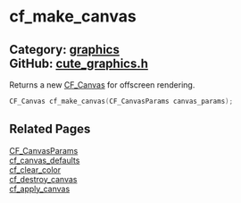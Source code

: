 [](../header.md ':include')

# cf_make_canvas

Category: [graphics](/api_reference?id=graphics)  
GitHub: [cute_graphics.h](https://github.com/RandyGaul/cute_framework/blob/master/include/cute_graphics.h)  
---

Returns a new [CF_Canvas](/graphics/cf_canvas.md) for offscreen rendering.

```cpp
CF_Canvas cf_make_canvas(CF_CanvasParams canvas_params);
```

## Related Pages

[CF_CanvasParams](/graphics/cf_canvasparams.md)  
[cf_canvas_defaults](/graphics/cf_canvas_defaults.md)  
[cf_clear_color](/graphics/cf_clear_color.md)  
[cf_destroy_canvas](/graphics/cf_destroy_canvas.md)  
[cf_apply_canvas](/graphics/cf_apply_canvas.md)  
